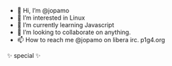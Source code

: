 - 👋 Hi, I’m @jopamo
- 👀 I’m interested in Linux
- 🌱 I’m currently learning Javascript
- 💞️ I’m looking to collaborate on anything.
- 📫 How to reach me @jopamo on libera irc. p<at>1g4.org

✨ special ✨
